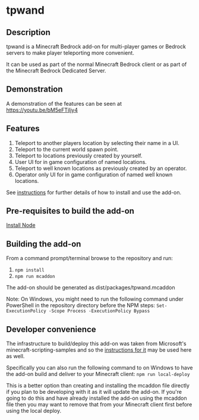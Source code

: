 # tpwand

## Description

tpwand is a Minecraft Bedrock add-on for multi-player games or Bedrock servers to make player teleporting more convenient.

It can be used as part of the normal Minecraft Bedrock client or as part of the Minecraft Bedrock Dedicated Server.

## Demonstration

A demonstration of the features can be seen at https://youtu.be/bM5eFTiljy4

## Features

1. Teleport to another players location by selecting their name in a UI.
2. Teleport to the current world spawn point.
3. Teleport to locations previously created by yourself.
4. User UI for in game configuration of named locations.
5. Teleport to well known locations as previously created by an operator.
6. Operator only UI for in game configuration of named well known locations.

See [instructions](docs/Instructions.md) for further details of how to install and use the add-on.

## Pre-requisites to build the add-on

[Install Node](https://nodejs.org/en)

## Building the add-on

From a command prompt/terminal browse to the repository and run:

1. `npm install`
2. `npm run mcaddon`

The add-on should be generated as dist/packages/tpwand.mcaddon

Note: On Windows, you might need to run the following command under PowerShell in the repository directory before the NPM steps:
`Set-ExecutionPolicy -Scope Process -ExecutionPolicy Bypass`

## Developer convenience

The infrastructure to build/deploy this add-on was taken from Microsoft's minecraft-scripting-samples and so the [instructions for it](https://github.com/microsoft/minecraft-scripting-samples/blob/main/ts-starter/README.md) may be used here as well.

Specifically you can also run the following command to on Windows to have the add-on build and deliver to your Minecraft client:
`npm run local-deploy`

This is a better option than creating and installing the mcaddon file directly if you plan to be developing with it as it will update the add-on. If you're going to do this and have already installed the add-on using the mcaddon file then you may want to remove that from your Minecraft client first before using the local deploy.
